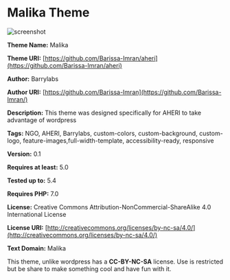 # Malika Theme

![screenshot](https://github.com/Barissa-Imran/aheri-malika-theme/assets/74467681/8affd93e-ebea-49f1-9ee6-7897ac793c20)


**Theme Name:** Malika

**Theme URI:** [https://github.com/Barissa-Imran/aheri](https://github.com/Barissa-Imran/aheri)

**Author:** Barrylabs

**Author URI:** [https://github.com/Barissa-Imran](https://github.com/Barissa-Imran/)

**Description:** This theme was designed specifically for AHERI to take advantage of wordpress

**Tags:** NGO, AHERI, Barrylabs, custom-colors, custom-background, custom-logo, feature-images,full-width-template, accessibility-ready, responsive

**Version:** 0.1

**Requires at least:** 5.0

**Tested up to:** 5.4

**Requires PHP:** 7.0

**License:** Creative Commons Attribution-NonCommercial-ShareAlike 4.0 International License

**License URI:** [http://creativecommons.org/licenses/by-nc-sa/4.0/](http://creativecommons.org/licenses/by-nc-sa/4.0/)

**Text Domain:** Malika

This theme, unlike wordpress has a **CC-BY-NC-SA** license.
Use is restricted but be share to make something cool and have fun with it.
